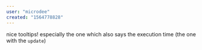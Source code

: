 ```yaml
---
user: "microdee"
created: "1564778828"
---
```


nice tooltips! especially the one which also says the execution time (the one with the `update`)
